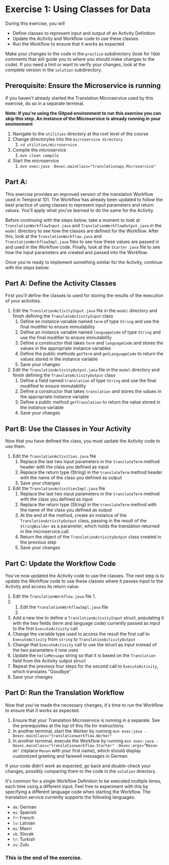 # Exercise 1: Using Classes for Data
During this exercise, you will

* Define classes to represent input and output of an Activity Definition
* Update the Activity and Workflow code to use these classes
* Run the Workflow to ensure that it works as expected

Make your changes to the code in the `practice` subdirectory (look for `TODO` comments that will guide you to where you should make changes to the code). If you need a hint or want to verify your changes, look at the complete version in the `solution` subdirectory.

## Prerequisite: Ensure the Microservice is running
If you haven't already started the Translation Microservice used by this exercise, 
do so in a separate terminal.

**Note: If you're using the Gitpod environment to run this exercise you can
skip this step. An instance of the Microservice is already running in your
environment**

1. Navigate to the `utilities` directory at the root level of the course
2. Change directoryies into the `microservice directory`
   1. `cd utilities/microservice`
3. Compile the microservice
   1. `mvn clean compile`
4. Start the microservice 
   1. `mvn exec:java -Dexec.mainClass="translationapi.Microservice"`

## Part A: 
This exercise provides an improved version of the translation Workflow used in Temporal 101. The Workflow has already been updated to follow the best practice of using classes to represent input parameters and return values. You'll apply what you've learned to do the same for the Activity.

Before continuing with the steps below, take a moment to look at `TranslationWorkflowInput.java` and `TranslationWorkflowOutput.java` in the `model` directory to see how the classes are defined for the Workflow. After this, look at the `TranslationWorkflow.java` and `TranslationWorkflowImpl.java` files to see how these values are passed in and used in the Workflow code. Finally, look at the `Starter.java` file to see how the input parameters are created and passed into the Workflow.

Once you're ready to implement something similar for the Activity, continue with the steps below:

## Part A: Define the Activity Classes
First you'll define the classes to used for storing the results of the execution
of your activities.

1. Edit the `TranslationActivityInput.java` file in the `model` directory and finish
defining the `TranslateActivityInput` class 
   1. Define an instance variable named `term` of type `String` and use the final modifier to ensure immutability
   2. Define an instance variable named `languageCode` of type `String` and use the final modifier to ensure immutability
   3. Define a constructor that takes `term` and `languageCode` and stores the values in the appropriate instance variables
   4. Define the public methods `getTerm` and `getLanguageCode` to return the values stored in the instance variable
   5. Save your changes
2. Edit the `TranslationActivityOutput.java` file in the `model` directory and finish
defining the `TranslateActivityOutput` class 
   1. Define a field named `translation` of type `String` and use the final modified to ensure immutability
   2. Define a constructor that takes `translation` and stores the values in the appropriate instance variable
   3. Define a public method `getTranslation` to return the value stored in the instance variable
   4. Save your changes


## Part B: Use the Classes in Your Activity
Now that you have defined the class, you must update the Activity code to use them.

1. Edit the `TranslationActivities.java` file
   1. Replace the last two input parameters in the `translateTerm` method header with the class you defined as input
   2. Replace the return type (String) in the `translateTerm` method header with the name of the class you defined as output
   3. Save your changes
2. Edit the `TranslationActivitiesImpl.java` file
   1. Replace the last two input parameters in the `translateTerm` method with the class you defined as input
   2. Replace the return type (String) in the `translateTerm` method with the name of the class you defined as output 
   3. At the end of the method, create an instance of the `TranslationActivityOutput` class, passing in the result of the `StringBuilder` as a parameter, which holds the translation returned in the microservice.call.  
   4. Return the object of the `TranslationActivityOutput` class created in the previous step
   5. Save your changes


## Part C: Update the Workflow Code
You've now updated the Activity code to use the classes. The next step is to update the Workflow code to use these classes where it passes input to the Activity and access its return value.

1. Edit the `TranslationWorkflow.java` file
   1.
2. 1. Edit the `TranslationWorkflowImpl.java` file
   1. 
2. Add a new line to define a `TranslationActivityInput` struct, populating it with the two fields (term and language code) currently passed as input to the first `ExecuteActivity` call
3. Change the variable type used to access the result the first call to `ExecuteActivity` from `string` to `TranslationActivityOutput`
4. Change that `ExecuteActivity` call to use the struct as input instead of the two parameters it now uses
5. Update the `helloMessage` string so that it is based on the `Translation` field from the Activity output struct
6. Repeat the previous four steps for the second call to `ExecuteActivity`, which translates "Goodbye" 
7. Save your changes


## Part D: Run the Translation Workflow
Now that you've made the necessary changes, it's time to run the Workflow to ensure that it works as expected.

1. Ensure that your Translation Microservice is running in a separate. See the 
prerequisites at the top of this file for instructions. 
2. In another terminal, start the Worker by running `mvn exec:java -Dexec.mainClass="translationworkflow.Worker"`
3. In another terminal, execute the Workflow by running `mvn exec:java -Dexec.mainClass="translationworkflow.Starter" -Dexec.args="Mason de"` (replace `Mason` with your first name), which should display customized greeting and farewell messages in German.

If your code didn't work as expected, go back and double-check your changes, possibly comparing them to the code in the `solution` directory.

It's common for a single Workflow Definition to be executed multiple times, each time using a different input. Feel free to experiment with this by specifying a different language code when starting the Workflow. The translation service currently supports the following languages:

* `de`: German
* `es`: Spanish
* `fr`: French
* `lv`: Latvian
* `mi`: Maori
* `sk`: Slovak
* `tr`: Turkish
* `zu`: Zulu



### This is the end of the exercise.

